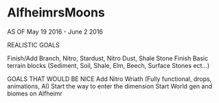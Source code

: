 # AlfheimrsMoons
AS OF May 19 2016 - June 2 2016

REALISTIC GOALS

Finish/Add Branch, Nitro, Stardust, Nitro Dust, Shale Stone 
Finish Basic terrain blocks (Sediment, Soil, Shale, Elm, Beech, Surface Stones ect...)

GOALS THAT WOULD BE NICE
Add Nitro Wriath (Fully functional, drops, animations, AI) 
Start the way to enter the dimension
Start World gen and biomes on Alfheimr 
